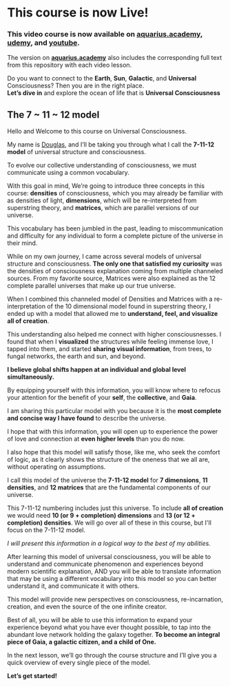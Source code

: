 # This course is now Live! 

### This video course is now available on [**aquarius.academy**](https://aquarius.academy/learn/universal-consciousness-densities-dimensions-matrices-grids/), [**udemy**](https://www.udemy.com/universal-consciousness), and [**youtube**](https://www.youtube.com/playlist?list=PLRRVgL5-YYRXx2wwGewdBxUl5Mr5--4u1).

The version on [**aquarius.academy**](https://aquarius.academy/learn/universal-consciousness-densities-dimensions-matrices-grids/) also includes the corresponding full text from this repository with each video lesson.

Do you want to connect to the **Earth**, **Sun**, **Galactic**, and **Universal** Consciousness? Then you are in the right place.  
**Let’s dive in** and explore the ocean of life that is **Universal Consciousness**

## The 7 ~ 11 ~ 12 model
Hello and Welcome to this course on Universal Consciousness.  

My name is [Douglas](https://douglas.life), and I’ll be taking you through what I call the **7-11-12 model** of universal structure and consciousness.

To evolve our collective understanding of consciousness, we must communicate using a common vocabulary.

With this goal in mind, We’re going to introduce three concepts in this course: **densities** of consciousness, which you may already be familiar with as densities of light, **dimensions**, which will be re-interpreted from superstring theory, and **matrices**, which are parallel versions of our universe.

This vocabulary has been jumbled in the past, leading to miscommunication and difficulty for any individual to form a complete picture of the universe in their mind.

While on my own journey, I came across several models of universal structure and consciousness. **The only one that satisfied my curiosity** was the densities of consciousness explanation coming from multiple channeled sources. From my favorite source, Matrices were also explained as the 12 complete parallel universes that make up our true universe.

When I combined this channeled model of Densities and Matrices with a re-interpretation of the 10 dimensional model found in superstring theory, I ended up with a model that allowed me to **understand, feel, and visualize all of creation**.

This understanding also helped me connect with higher consciousnesses. I found that when I **visualized** the structures while feeling immense love, I tapped into them, and started **sharing visual information**, from trees, to fungal networks, the earth and sun, and beyond.

**I believe global shifts happen at an individual and global level simultaneously.**

By equipping yourself with this information, you will know where to refocus your attention for the benefit of your **self**, the **collective**, and **Gaia**.

I am sharing this particular model with you because it is the **most complete and concise way I have found** to describe the universe.

I hope that with this information, you will open up to experience the power of love and connection at **even higher levels** than you do now.

I also hope that this model will satisfy those, like me, who seek the comfort of logic, as it clearly shows the structure of the oneness that we all are, without operating on assumptions.

I call this model of the universe the **7-11-12 model** for **7 dimensions**, **11 densities**, and **12 matrices** that are the fundamental components of our universe.

This 7-11-12 numbering includes just this universe. To include **all of creation** we would need **10 (or 9 + completion) dimensions** and **13 (or 12 + completion) densities**. We will go over all of these in this course, but I'll focus on the 7-11-12 model. 

*I will present this information in a logical way to the best of my abilities.*

After learning this model of universal consciousness, you will be able to understand and communicate phenomenon and experiences beyond modern scientific explanation, AND you will be able to translate information that may be using a different vocabulary into this model so you can better understand it, and communicate it with others.

This model will provide new perspectives on consciousness, re-incarnation, creation, and even the source of the one infinite creator.

Best of all, you will be able to use this information to expand your experience beyond what you have ever thought possible, to tap into the abundant love network holding the galaxy together. **To become an integral piece of Gaia, a galactic citizen, and a child of One.**

In the next lesson, we’ll go through the course structure and I’ll give you a quick overview of every single piece of the model.

**Let’s get started!**
<!--stackedit_data:
eyJoaXN0b3J5IjpbLTE4NDAyMTIyNjgsLTIwOTUyMzc4ODksNT
IyMjM4ODIwLC02MDI5ODAyMzIsODY0ODkwMjA2LDE0MzE3NDYz
NDNdfQ==
-->